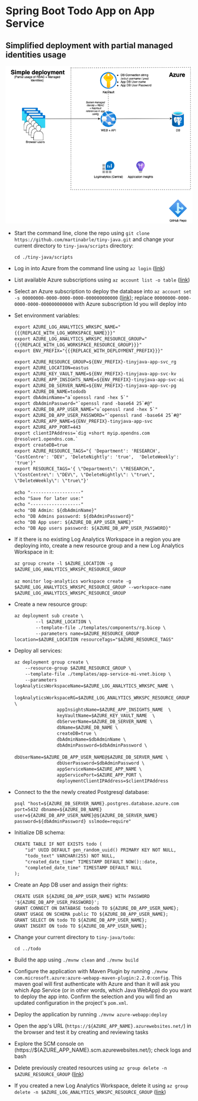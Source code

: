 # Spring Boot Todo App on App Service
## Simplified deployment with partial managed identities usage

![Architecture Diagram](../../diagrams/tiny-java-app-service-classic.png)

* Start the command line, clone the repo using ```git clone https://github.com/martinabrle/tiny-java.git``` and change your current directory to ```tiny-java/scripts``` directory:
    ```
    cd ./tiny-java/scripts
    ```
* Log in into Azure from the command line using ```az login``` ([link](https://docs.microsoft.com/en-us/cli/azure/authenticate-azure-cli))
* List available Azure subscriptions using ```az account list -o table``` ([link](https://docs.microsoft.com/en-us/cli/azure/account#az-account-list))
* Select an Azure subscription to deploy the database into ```az account set -s 00000000-0000-0000-0000-000000000000```
  ([link](https://docs.microsoft.com/en-us/cli/azure/account#az-account-set)); replace ```00000000-0000-0000-0000-000000000000``` with Azure subscription Id you will deploy into
* Set environment variables:
    ```
    export AZURE_LOG_ANALYTICS_WRKSPC_NAME="{{{REPLACE_WITH_LOG_WORKSPACE_NAME}}}"
    export AZURE_LOG_ANALYTICS_WRKSPC_RESOURCE_GROUP="{{{REPLACE_WITH_LOG_WORKSPACE_RESOURCE_GROUP}}}"
    export ENV_PREFIX="{{{REPLACE_WITH_DEPLOYMENT_PREFIX}}}"
    ```

    ```
    export AZURE_RESOURCE_GROUP=${ENV_PREFIX}-tinyjava-app-svc_rg
    export AZURE_LOCATION=eastus
    export AZURE_KEY_VAULT_NAME=${ENV_PREFIX}-tinyjava-app-svc-kv
    export AZURE_APP_INSIGHTS_NAME=${ENV_PREFIX}-tinyjava-app-svc-ai
    export AZURE_DB_SERVER_NAME=${ENV_PREFIX}-tinyjava-app-svc-pg
    export AZURE_DB_NAME=tododb
    export dbAdminName="a`openssl rand -hex 5`"
    export dbAdminPassword="`openssl rand -base64 25`#@"
    export AZURE_DB_APP_USER_NAME="u`openssl rand -hex 5`"
    export AZURE_DB_APP_USER_PASSWORD="`openssl rand -base64 25`#@"
    export AZURE_APP_NAME=${ENV_PREFIX}-tinyjava-app-svc
    export AZURE_APP_PORT=443
    export clientIPAddress=`dig +short myip.opendns.com @resolver1.opendns.com.`
    export createDB=true
    export AZURE_RESOURCE_TAGS="{ 'Department': 'RESEARCH', 'CostCentre': 'DEV', 'DeleteNightly': 'true',  'DeleteWeekly': 'true'}"
    export RESOURCE_TAGS='{ \"Department\": \"RESEARCH\", \"CostCentre\": \"DEV\", \"DeleteNightly\": \"true\",  \"DeleteWeekly\": \"true\"}'

    echo "-------------------"
    echo "Save for later use:"
    echo "-------------------"
    echo "DB Admin: ${dbAdminName}"
    echo "DB Admins password: ${dbAdminPassword}"
    echo "DB App user: ${AZURE_DB_APP_USER_NAME}"
    echo "DB App users password: ${AZURE_DB_APP_USER_PASSWORD}"   
    ```
* If it there is no existing Log Analytics Workspace in a region you are deploying into, create a new resource group and a new Log Analytics Workspace in it:
    ```
    az group create -l $AZURE_LOCATION -g $AZURE_LOG_ANALYTICS_WRKSPC_RESOURCE_GROUP

    az monitor log-analytics workspace create -g $AZURE_LOG_ANALYTICS_WRKSPC_RESOURCE_GROUP --workspace-name $AZURE_LOG_ANALYTICS_WRKSPC_RESOURCE_GROUP
    ```

* Create a new resource group:
    ```
    az deployment sub create \
            --l $AZURE_LOCATION \
            --template-file ./templates/components/rg.bicep \
            --parameters name=$AZURE_RESOURCE_GROUP location=$AZURE_LOCATION resourceTags="$AZURE_RESOURCE_TAGS"
    ```   

* Deploy all services:
    ```
    az deployment group create \
        --resource-group $AZURE_RESOURCE_GROUP \
        --template-file ./templates/app-service-mi-vnet.bicep \
        --parameters logAnalyticsWorkspaceName=$AZURE_LOG_ANALYTICS_WRKSPC_NAME \
                    logAnalyticsWorkspaceRG=$AZURE_LOG_ANALYTICS_WRKSPC_RESOURCE_GROUP \
                    appInsightsName=$AZURE_APP_INSIGHTS_NAME  \
                    keyVaultName=$AZURE_KEY_VAULT_NAME  \
                    dbServerName=$AZURE_DB_SERVER_NAME \
                    dbName=$AZURE_DB_NAME \
                    createDB=true \
                    dbAdminName=$dbAdminName \
                    dbAdminPassword=$dbAdminPassword \
                    dbUserName=$AZURE_DB_APP_USER_NAME@$AZURE_DB_SERVER_NAME \
                    dbUserPassword=$dbAdminPassword \
                    appServiceName=$AZURE_APP_NAME \
                    appServicePort=$AZURE_APP_PORT \
                    deploymentClientIPAddress=$clientIPAddress
    ```

* Connect to the the newly created Postgresql database:
    ```
    psql "host=${AZURE_DB_SERVER_NAME}.postgres.database.azure.com port=5432 dbname=${AZURE_DB_NAME} user=${AZURE_DB_APP_USER_NAME}@${AZURE_DB_SERVER_NAME} password=${dbAdminPassword} sslmode=require"
    ```

* Initialize DB schema:
    ```
    CREATE TABLE IF NOT EXISTS todo (
        "id" UUID DEFAULT gen_random_uuid() PRIMARY KEY NOT NULL,
        "todo_text" VARCHAR(255) NOT NULL,
        "created_date_time" TIMESTAMP DEFAULT NOW()::date,
        "completed_date_time" TIMESTAMP DEFAULT NULL
    );
    ```

* Create an App DB user and assign their rights:
    ```
    CREATE USER ${AZURE_DB_APP_USER_NAME} WITH PASSWORD '${AZURE_DB_APP_USER_PASSWORD}';
    GRANT CONNECT ON DATABASE tododb TO ${AZURE_DB_APP_USER_NAME};
    GRANT USAGE ON SCHEMA public TO ${AZURE_DB_APP_USER_NAME};
    GRANT SELECT ON todo TO ${AZURE_DB_APP_USER_NAME};
    GRANT INSERT ON todo TO ${AZURE_DB_APP_USER_NAME};
    ```

* Change your current directory to ```tiny-java/todo```:
    ```
    cd ../todo
    ```
* Build the app using ```./mvnw clean``` and ```./mvnw build```
* Configure the application with Maven Plugin by running ```./mvnw com.microsoft.azure:azure-webapp-maven-plugin:2.2.0:config```. This maven goal will first authenticate with Azure and than it will ask you which App Service (or in other words, which Java WebApp) do you want to deploy the app into. Confirm the selection and you will find an updated configuration in the project's ```pom.xml```.
* Deploy the application by running ```./mvnw azure-webapp:deploy```
* Open the app's URL (```https://${AZURE_APP_NAME}.azurewebsites.net/```) in the browser and test it by creating and reviewing tasks
* Explore the SCM console on (https://${AZURE_APP_NAME}.scm.azurewebsites.net/); check logs and bash
* Delete previously created resources using ```az group delete -n $AZURE_RESOURCE_GROUP``` ([link](https://docs.microsoft.com/en-us/cli/azure/group?view=azure-cli-latest#az-group-delete))
* If you created a new Log Analytics Workspace, delete it using  ```az group delete -n $AZURE_LOG_ANALYTICS_WRKSPC_RESOURCE_GROUP``` ([link](https://docs.microsoft.com/en-us/cli/azure/group?view=azure-cli-latest#az-group-delete))
